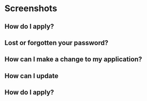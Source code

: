 



# Screenshots



## How do I apply?



## Lost or forgotten your password?



## How can I make a change to my application?



## How can I update



## How do I apply?



